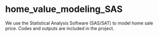 # home_value_modeling_SAS
We use the Statistical Analysis Software (SAS/SAT) to model home sale price. Codes and outputs are included in the project. 

